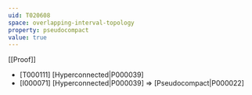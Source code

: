 ```yaml
---
uid: T020608
space: overlapping-interval-topology
property: pseudocompact
value: true
---
```

[[Proof]]

* [T000111] [Hyperconnected|P000039]
* [I000071] [Hyperconnected|P000039] => [Pseudocompact|P000022]

